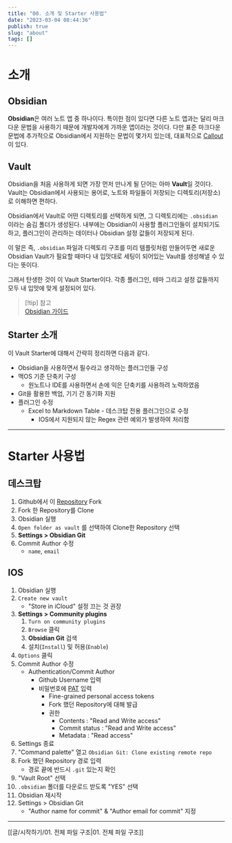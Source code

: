 ```yaml
---
title: "00. 소개 및 Starter 사용법"
date: "2023-03-04 08:44:36"
publish: true
slug: "about"
tags: []
---
```


# 소개

## Obsidian

**Obsidian**은 여러 노트 앱 중 하나이다. 특이한 점이 있다면 다른 노트 앱과는 달리 마크다운 문법을 사용하기 때문에 개발자에게 가까운 앱이라는 것이다. 다만 표준 마크다운 문법에 추가적으로 Obsidian에서 지원하는 문법이 몇가지 있는데, 대표적으로 [Callout](https://help.obsidian.md/Editing+and+formatting/Callouts)이 있다.

## Vault

Obsidian을 처음 사용하게 되면 가장 먼저 만나게 될 단어는 아마 **Vault**일 것이다. Vault는 Obsidian에서 사용되는 용어로, 노트와 파일들이 저장되는 디렉토리(저장소)로 이해하면 편하다.

Obsidian에서 Vault로 어떤 디렉토리를 선택하게 되면, 그 디렉토리에는 `.obsidian` 이라는 숨김 폴더가 생성된다. 내부에는 Obsidian이 사용할 플러그인들이 설치되기도 하고, 플러그인이 관리하는 데이터나 Obsidian 설정 값들이 저장되게 된다.

이 말은 즉, `.obsidian` 파일과 디렉토리 구조를 미리 템플릿처럼 만들어두면 새로운 Obsidian Vault가 필요할 때마다 내 입맛대로 세팅이 되어있는 Vault를 생성해낼 수 있다는 뜻이다.

그래서 탄생한 것이 이 Vault Starter이다. 각종 플러그인, 테마 그리고 설정 값들까지 모두 내 입맛에 맞게 설정되어 있다.

> [!tip] 참고  
> [Obsidian 가이드](https://help.obsidian.md/Obsidian/Index)

## Starter 소개

이 Vault Starter에 대해서 간략히 정리하면 다음과 같다.

- Obsidian을 사용하면서 필수라고 생각하는 플러그인들 구성
- 맥OS 기준 단축키 구성
    - 원노트나 IDE를 사용하면서 손에 익은 단축키를 사용하려 노력하였음
- Git을 활용한 백업, 기기 간 동기화 지원
- 플러그인 수정
    - Excel to Markdown Table - 데스크탑 전용 플러그인으로 수정
        - IOS에서 지원되지 않는 Regex 관련 예외가 발생하여 처리함

---

# Starter 사용법

## 데스크탑

1. Github에서 이 [Repository](https://github.com/Galacsh/Obsidian-Starter-KR) Fork
2. Fork 한 Repository를 Clone
3. Obsidian 실행
4. `Open folder as vault` 를 선택하여 Clone한 Repository 선택
5. **Settings > Obsidian Git**
6. Commit Author 수정
    - `name`, `email`

## IOS

1. Obsidian 실행
2. `Create new vault`
	- "Store in iCloud" 설정 끄는 것 권장
3. **Settings > Community plugins**
    1. `Turn on community plugins`
    2. `Browse` 클릭
    3. **Obsidian Git** 검색
    4. 설치(`Install`) 및 허용(`Enable`)
4. `Options` 클릭
5. Commit Author 수정
    - Authentication/Commit Author
        - Github Username 입력
        - 비밀번호에 [PAT](https://docs.github.com/en/authentication/keeping-your-account-and-data-secure/creating-a-personal-access-token) 입력
            - Fine-grained personal access tokens
            - Fork 했던 Repository에 대해 발급
            - 권한
                - Contents : "Read and Write access"
                - Commit status : "Read and Write access"
                - Metadata : "Read access"
6. Settings 종료
7. "Command palette" 열고 `Obsidian Git: Clone existing remote repo`
8. Fork 했던 Repository 경로 입력
	- 경로 끝에 반드시 `.git` 있는지 확인
9. "Vault Root" 선택
10. `.obsidian` 폴더를 다운로드 받도록 "YES" 선택
11. Obsidian 재시작
12. Settings > Obsidian Git
    - "Author name for commit" & "Author email for commit" 지정

---

[[글/시작하기/01. 전체 파일 구조|01. 전체 파일 구조]]

